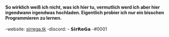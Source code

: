 #### So wirklich weiß ich nicht, was ich hier tu, vermutlich werd ich aber hier irgendwann irgendwas hochladen. Eigentlich probier ich nur ein bisschen Programmieren zu lernen.

-website: <a href="https://sirrega.tk" target="blank">sirrega.tk</a>
-discord: - 𝗦𝗶𝗿𝗥𝗲𝗚𝗮 -#0001
